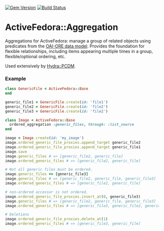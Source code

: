 [![Gem Version](https://badge.fury.io/rb/activefedora-aggregation.svg)](http://badge.fury.io/rb/activefedora-aggregation) [![Build Status](https://circleci.com/gh/projecthydra-labs/activefedora-aggregation.svg?style=shield&circle-token=:circle-token)](https://circleci.com/gh/projecthydra-labs/activefedora-aggregation)
# ActiveFedora::Aggregation

Aggregations for ActiveFedora: manage a group of related objects using predicates from the
[OAI-ORE data model](http://www.openarchives.org/ore/1.0/datamodel).  Provides the foundation
for flexible relationships, including items appearing multiple times in a group,
flexible/optional ordering, etc.

Used extensively by [Hydra::PCDM](https://github.com/projecthydra-labs/hydra-pcdm/).

### Example
```ruby
class GenericFile < ActiveFedora::Base
end

generic_file1 = GenericFile.create(id: 'file1')
generic_file2 = GenericFile.create(id: 'file2')
generic_file3 = GenericFile.create(id: 'file2')

class Image < ActiveFedora::Base
  ordered_aggregation :generic_files, through: :list_source
end

image = Image.create(id: 'my_image')
image.ordered_generic_file_proxies.append_target generic_file2
image.ordered_generic_file_proxies.append_target generic_file1
image.save
image.generic_files # => [generic_file2, generic_file]
image.ordered_generic_files # => [generic_file2, generic_file]

# Not all generic files must be ordered.
image.generic_files += [generic_file3]
image.generic_files # => [generic_file2, generic_file, generic_file3]
image.ordered_generic_files # => [generic_file2, generic_file]

# non-ordered accessor is not ordered.
image.ordered_generic_file_proxies.insert_at(0, generic_file3)
image.generic_files # => [generic_file2, generic_file, generic_file3]
image.ordered_generic_files # => [generic_file3, generic_file2, generic_file]

# Deletions
image.ordered_generic_file_proxies.delete_at(1)
image.ordered_generic_files # => [generic_file3, generic_file]
```
